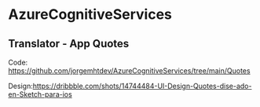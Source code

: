 # AzureCognitiveServices

## Translator - App Quotes

Code: https://github.com/jorgemhtdev/AzureCognitiveServices/tree/main/Quotes

Design:https://dribbble.com/shots/14744484-UI-Design-Quotes-dise-ado-en-Sketch-para-ios

